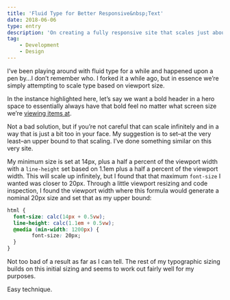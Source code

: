 ```yaml
---
title: 'Fluid Type for Better Responsive&nbsp;Text'
date: 2018-06-06
type: entry
description: 'On creating a fully responsive site that scales just about every element based on browser width.'
tag:
    - Development
    - Design
---
```

I’ve been playing around with fluid type for a while and happened upon a pen by…I don’t remember who. I forked it a while ago, but in essence we’re simply attempting to scale type based on viewport size.

In the instance highlighted here, let’s say we want a bold header in a hero space to essentially always have that bold feel no matter what screen size we’re [viewing items at](https://codepen.io/mikemattner/pen/vrKoGO).

<!-- <p class="codepen" data-height="265" data-theme-id="dark" data-default-tab="css,result" data-user="mikemattner" data-slug-hash="vrKoGO" data-preview="true" style="height: 265px; box-sizing: border-box; display: flex; align-items: center; justify-content: center; border: 2px solid; margin: 1em 0; padding: 1em;" data-pen-title="Scaling Text with Viewport Units">
  <span>See the Pen <a href="https://codepen.io/mikemattner/pen/vrKoGO">
  Scaling Text with Viewport Units</a> by mikemattner (<a href="https://codepen.io/mikemattner">@mikemattner</a>)
  on <a href="https://codepen.io">CodePen</a>.</span>
</p>
<script async src="https://cpwebassets.codepen.io/assets/embed/ei.js"></script> -->


Not a bad solution, but if you’re not careful that can scale infinitely and in a way that is just a bit too in your face. My suggestion is to set–at the very least–an upper bound to that scaling. I’ve done something similar on this very site.

My minimum size is set at 14px, plus a half a percent of the viewport width with a `line-height` set based on 1.1em plus a half a percent of the viewport width. This will scale up infinitely, but I found that that maximum `font-size` I wanted was closer to 20px. Through a little viewport resizing and code inspection, I found the viewport width where this formula would generate a nominal 20px size and set that as my upper bound:

```css
html {
  font-size: calc(14px + 0.5vw);
  line-height: calc(1.1em + 0.5vw);
  @media (min-width: 1200px) {
        font-size: 20px;
  }
}
```

Not too bad of a result as far as I can tell. The rest of my typographic sizing builds on this initial sizing and seems to work out fairly well for my purposes.

Easy technique.
